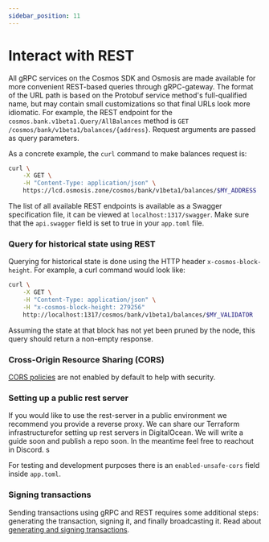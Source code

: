 ```yaml
---
sidebar_position: 11
---
```


# Interact with REST

All gRPC services on the Cosmos SDK  and Osmosis are made available for more convenient REST-based queries through gRPC-gateway. The format of the URL path is based on the Protobuf service method's full-qualified name, but may contain small customizations so that final URLs look more idiomatic. For example, the REST endpoint for the `cosmos.bank.v1beta1.Query/AllBalances` method is `GET /cosmos/bank/v1beta1/balances/{address}`. Request arguments are passed as query parameters.

As a concrete example, the `curl` command to make balances request is:

```bash
curl \
    -X GET \
    -H "Content-Type: application/json" \
    https://lcd.osmosis.zone/cosmos/bank/v1beta1/balances/$MY_ADDRESS
```

The list of all available REST endpoints is available as a Swagger specification file, it can be viewed at `localhost:1317/swagger`. Make sure that the `api.swagger` field is set to true in your `app.toml` file.

### Query for historical state using REST

Querying for historical state is done using the HTTP header `x-cosmos-block-height`. For example, a curl command would look like:

```bash
curl \
    -X GET \
    -H "Content-Type: application/json" \
    -H "x-cosmos-block-height: 279256"
    http://localhost:1317/cosmos/bank/v1beta1/balances/$MY_VALIDATOR
```

Assuming the state at that block has not yet been pruned by the node, this query should return a non-empty response.

### Cross-Origin Resource Sharing (CORS)

[CORS policies](https://developer.mozilla.org/en-US/docs/Web/HTTP/CORS) are not enabled by default to help with security. 

### Setting up a public rest server
If you would like to use the rest-server in a public environment we recommend you provide a reverse proxy. We can share our Terraform infrastructurefor setting up rest servers in DigitalOcean. We will write a guide soon and publish a repo soon. In the meantime feel free to reachout in Discord. s

For testing and development purposes there is an `enabled-unsafe-cors` field inside `app.toml`.


### Signing transactions

Sending transactions using gRPC and REST requires some additional steps: generating the transaction, signing it, and finally broadcasting it. Read about [generating and signing transactions](https://docs.cosmos.network/v0.46/run-node/txs.html).
